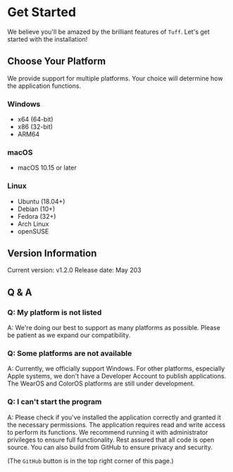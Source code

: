 # Get Started

We believe you'll be amazed by the brilliant features of `Tuff`. Let's get started with the installation!

## Choose Your Platform

We provide support for multiple platforms. Your choice will determine how the application functions.

### Windows

- x64 (64-bit)
- x86 (32-bit)
- ARM64

### macOS

- macOS 10.15 or later

### Linux

- Ubuntu (18.04+)
- Debian (10+)
- Fedora (32+)
- Arch Linux
- openSUSE

## Version Information

Current version: v1.2.0
Release date: May 203

## Q & A

### Q: My platform is not listed

A: We're doing our best to support as many platforms as possible. Please be patient as we expand our compatibility.

### Q: Some platforms are not available

A: Currently, we officially support Windows. For other platforms, especially Apple systems, we don't have a Developer Account to publish applications. The WearOS and ColorOS platforms are still under development.

### Q: I can't start the program

A: Please check if you've installed the application correctly and granted it the necessary permissions. The application requires read and write access to perform its functions. We recommend running it with administrator privileges to ensure full functionality. Rest assured that all code is open source. You can also build from GitHub to ensure privacy and security.

(The `GitHub` button is in the top right corner of this page.)
